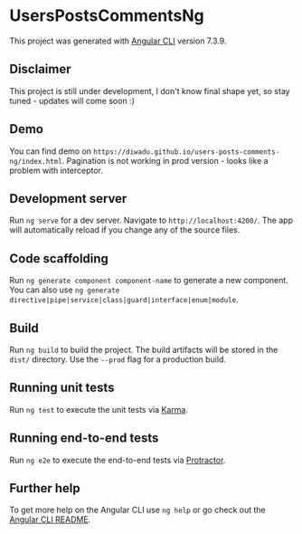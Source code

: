 # UsersPostsCommentsNg

This project was generated with [Angular CLI](https://github.com/angular/angular-cli) version 7.3.9.

## Disclaimer
This project is still under development, I don't know final shape yet, so stay tuned - updates will come soon :)

## Demo
You can find demo on `https://diwadu.github.io/users-posts-comments-ng/index.html`. 
Pagination is not working in prod version - looks like a problem with interceptor. 

## Development server

Run `ng serve` for a dev server. Navigate to `http://localhost:4200/`. The app will automatically reload if you change any of the source files.

## Code scaffolding

Run `ng generate component component-name` to generate a new component. You can also use `ng generate directive|pipe|service|class|guard|interface|enum|module`.

## Build

Run `ng build` to build the project. The build artifacts will be stored in the `dist/` directory. Use the `--prod` flag for a production build.

## Running unit tests

Run `ng test` to execute the unit tests via [Karma](https://karma-runner.github.io).

## Running end-to-end tests

Run `ng e2e` to execute the end-to-end tests via [Protractor](http://www.protractortest.org/).

## Further help

To get more help on the Angular CLI use `ng help` or go check out the [Angular CLI README](https://github.com/angular/angular-cli/blob/master/README.md).
